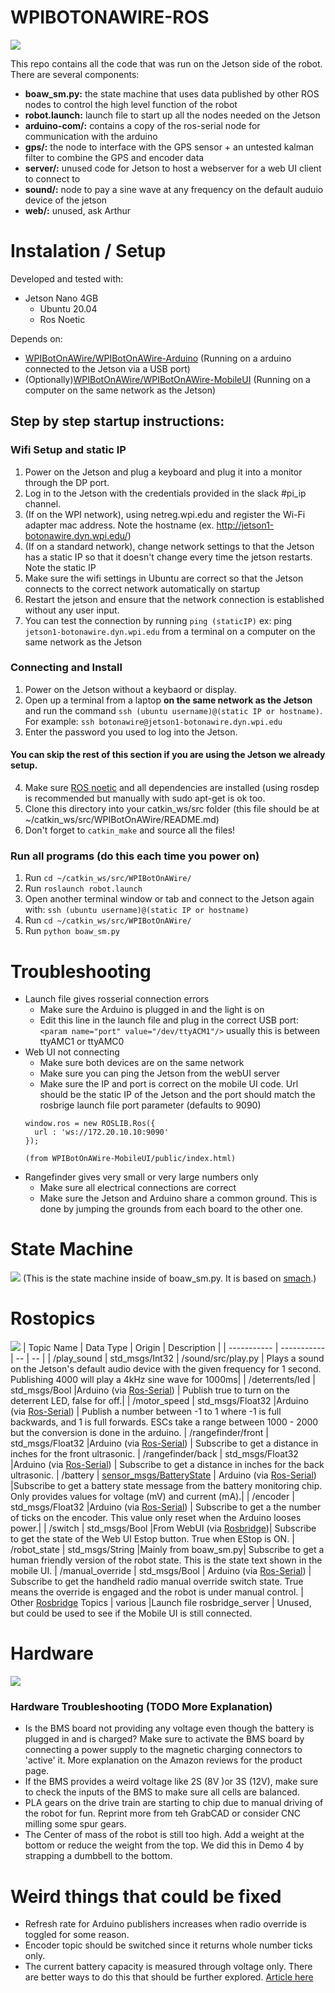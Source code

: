 # WPIBOTONAWIRE-ROS
![](poster.jpg)

This repo contains all the code that was run on the Jetson side of the robot. There are several components:
- **boaw_sm.py:** the state machine that uses data published by other ROS nodes to control the high level function of the robot
- **robot.launch:** launch file to start up all the nodes needed on the Jetson 
- **arduino-com/:** contains a copy of the ros-serial node for communication with the arduino
- **gps/:** the node to interface with the GPS sensor + an untested kalman filter to combine the GPS and encoder data
- **server/:** unused code for Jetson to host a webserver for a web UI client to connect to
- **sound/:** node to pay a sine wave at any frequency on the default auduio device of the jetson
- **web/:** unused, ask Arthur

# Instalation / Setup

Developed and tested with:
- Jetson Nano 4GB
    - Ubuntu 20.04
    - Ros Noetic

Depends on:
- [WPIBotOnAWire/WPIBotOnAWire-Arduino](https://github.com/WPIBotOnAWire/WPIBotOnAWire-Arduino) (Running on a arduino connected to the Jetson via a USB port)
- (Optionally)[WPIBotOnAWire/WPIBotOnAWire-MobileUI](https://github.com/WPIBotOnAWire/WPIBotOnAWire-MobileUI) (Running on a computer on the same network as the Jetson)

## Step by step startup instructions:

### Wifi Setup and static IP
1. Power on the Jetson and plug a keyboard and plug it into a monitor through the DP port.
2. Log in to the Jetson with the credentials provided in the slack #pi_ip channel.
3. (If on the WPI network), using netreg.wpi.edu and register the Wi-Fi adapter mac address. Note the hostname (ex. http://jetson1-botonawire.dyn.wpi.edu/)
4. (If on a standard network), change network settings to that the Jetson has a static IP so that it doesn't change every time the jetson restarts. Note the static IP
5. Make sure the wifi settings in Ubuntu are correct so that the Jetson connects to the correct network automatically on startup
6. Restart the jetson and ensure that the network connection is established without any user input.
7. You can test the connection by running `ping (staticIP)` ex: ping `jetson1-botonawire.dyn.wpi.edu` from a terminal on a computer on the same network as the Jetson

### Connecting and Install

1. Power on the Jetson without a keybaord or display.
2. Open up a terminal from a laptop **on the same network as the Jetson** and run the command `ssh (ubuntu username)@(static IP or hostname)`. For example: `ssh botonawire@jetson1-botonawire.dyn.wpi.edu`
3. Enter the password you used to log into the Jetson.
#### You can skip the rest of this section if you are using the Jetson we already setup.
4. Make sure [ROS noetic](http://wiki.ros.org/noetic/Installation/Ubuntu) and all dependencies are installed (using rosdep is recommended but manually with sudo apt-get is ok too.
5. Clone this directory into your catkin_ws/src folder (this file should be at ~/catkin_ws/src/WPIBotOnAWire/README.md)
6. Don't forget to `catkin_make` and source all the files!

### Run all programs (do this each time you power on)
1. Run `cd ~/catkin_ws/src/WPIBotOnAWire/`
2. Run `roslaunch robot.launch`
3. Open another terminal window or tab and connect to the Jetson again with: `ssh (ubuntu username)@(static IP or hostname)`
4. Run `cd ~/catkin_ws/src/WPIBotOnAWire/`
5. Run `python boaw_sm.py`

# Troubleshooting
- Launch file gives rosserial connection errors
    - Make sure the Arduino is plugged in and the light is on
    - Edit this line in the launch file and plug in the correct USB port: ` <param name="port" value="/dev/ttyACM1"/>` usually this is between ttyAMC1 or ttyAMC0
- Web UI not connecting
    - Make sure both devices are on the same network
    - Make sure you can ping the Jetson from the webUI server
    - Make sure the IP and port is correct on the mobile UI code. Url should be the static IP of the Jetson and the port should match the rosbrige launch file port parameter (defaults to 9090)
    ```  
    window.ros = new ROSLIB.Ros({
      url : 'ws://172.20.10.10:9090'
    }); 

    (from WPIBotOnAWire-MobileUI/public/index.html)
    ```
- Rangefinder gives very small or very large numbers only
    - Make sure all electrical connections are correct
    - Make sure the Jetson and Arduino share a common ground. This is done by jumping the grounds from each board to the other one.

# State Machine
![](sm_img.png)
(This is the state machine inside of boaw_sm.py. It is based on [smach](https://www.google.com/search?client=safari&rls=en&q=smach&ie=UTF-8&oe=UTF-8).)

# Rostopics
![](software.png)
| Topic Name     | Data Type | Origin | Description |
| ----------- | ----------- | -- | -- |
| /play_sound   | std_msgs/Int32        | /sound/src/play.py | Plays a sound on the Jetson's default audio device with the given frequency for 1 second. Publishing 4000 will play a 4kHz sine wave for 1000ms|
| /deterrents/led   | std_msgs/Bool        |Arduino (via [Ros-Serial](http://wiki.ros.org/rosserial)) | Publish true to turn on the deterrent LED, false for off.|
| /motor_speed   | std_msgs/Float32        |Arduino (via [Ros-Serial](http://wiki.ros.org/rosserial)) | Publish a number between -1 to 1 where -1 is full backwards, and 1 is full forwards. ESCs take a range between 1000 - 2000 but the conversion is done in the arduino.
| /rangefinder/front   | std_msgs/Float32        |Arduino (via [Ros-Serial](http://wiki.ros.org/rosserial)) | Subscribe to get a distance in inches for the front ultrasonic. 
| /rangefinder/back   | std_msgs/Float32        |Arduino (via [Ros-Serial](http://wiki.ros.org/rosserial)) | Subscribe to get a distance in inches for the back ultrasonic. 
| /battery   | [sensor_msgs/BatteryState](https://docs.ros.org/en/melodic/api/sensor_msgs/html/msg/BatteryState.html) | Arduino (via [Ros-Serial](http://wiki.ros.org/rosserial)) |Subscribe to get a battery state message from the battery monitoring chip. Only provides values for voltage (mV) and current (mA).|
| /encoder   | std_msgs/Float32        |Arduino (via [Ros-Serial](http://wiki.ros.org/rosserial)) | Subscribe to get a the number of ticks on the encoder. This value only reset when the Arduino looses power.|
| /switch   | std_msgs/Bool        |From WebUI (via [Rosbridge](http://wiki.ros.org/rosbridge_suite))| Subscribe to get the state of the Web UI Estop button. True when EStop is ON.
| /robot_state   | std_msgs/String        |Mainly from boaw_sm.py| Subscribe to get a human friendly version of the robot state. This is the state text shown in the mobile UI.
| /manual_override | std_msgs/Bool | Arduino (via [Ros-Serial](http://wiki.ros.org/rosserial)) | Subscribe to get the handheld radio manual override switch state. True means the override is engaged and the robot is under manual control.
| Other [Rosbridge](http://wiki.ros.org/rosbridge_suite) Topics   | various       |Launch file rosbridge_server  | Unused, but could be used to see if the Mobile UI is still connected. 

# Hardware
![](updatedWiring.jpg)
### Hardware Troubleshooting (TODO More Explanation)
- Is the BMS board not providing any voltage even though the battery is plugged in and is charged? Make sure to activate the BMS board by connecting a power supply to the magnetic charging connectors to 'active' it. More explanation on the Amazon reviews for the product page.
- If the BMS provides a weird voltage like 2S (8V )or 3S (12V), make sure to check the inputs of the BMS to make sure all cells are balanced. 
- PLA gears on the drive train are starting to chip due to manual driving of the robot for fun. Reprint more from teh GrabCAD or consider CNC milling some spur gears.
- The Center of mass of the robot is still too high. Add a weight at the bottom or reduce the weight from the top. We did this in Demo 4 by strapping a dumbbell to the bottom. 


# Weird things that could be fixed
- Refresh rate for Arduino publishers increases when radio override is toggled for some reason.
- Encoder topic should be switched since it returns whole number ticks only.
- The current battery capacity is measured through voltage only. There are better ways to do this that should be further explored. [Article here](https://www.scienceabc.com/innovation/what-are-the-different-methods-to-estimate-the-state-of-charge-of-batteries.html)
